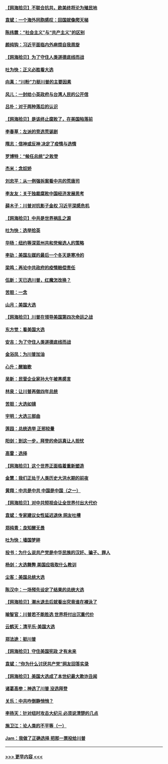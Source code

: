 #### [【网海拾贝】不联合抗共，欧美终将沦为殖民地](../pages/nsc993/n12565068.md?t=11212203) 
#### [袁斌：一个海外同胞感叹：回国就像爬天梯](../pages/nsc993/n12564986.md?t=11212203) 
#### [陈纬霆：“社会主义”与“共产主义”的区别](../pages/nsc993/n12562417.md?t=11212203) 
#### [颜纯钩：习近平面临内外麻烦自我周旋](../pages/nsc993/n12563356.md?t=11212203) 
#### [【网海拾贝】为了守住人类道德底线而战](../pages/nsc993/n12562542.md?t=11212203) 
#### [吐为快：正义必胜看大选](../pages/nsc993/n12561967.md?t=11212203) 
#### [向真：“川粉”力挺川普的主要因素](../pages/nsc993/n12560774.md?t=11212203) 
#### [风儿：一封给小英政府与台湾人民的公开信](../pages/nsc993/n12560581.md?t=11212203) 
#### [吕朴：对于两种落后的认识](../pages/nsc993/n12560492.md?t=11212203) 
#### [【网海拾贝】是该终止腐败了，在美国陷落前](../pages/nsc993/n12559936.md?t=11212203) 
#### [李春草：左派的竞选荒诞剧](../pages/nsc993/n12558380.md?t=11212203) 
#### [隋志：信神或反神 决定了疫情与选情](../pages/nsc993/n12558255.md?t=11212203) 
#### [罗博特：“候任总统”之败登](../pages/nsc993/n12558189.md?t=11212203) 
#### [杰米：念奴娇](../pages/nsc993/n12558174.md?t=11212203) 
#### [刘忠平：从一例强拆案看中共的荒唐司](../pages/nsc993/n12558036.md?t=11212203) 
#### [李友友：关于独裁腐败中国经济发展思考](../pages/nsc993/n12558004.md?t=11212203) 
#### [薛木子：川普对抗影子金权 习近平深感危机](../pages/nsc993/n12557342.md?t=11212203) 
#### [【网海拾贝】中共是世界祸乱之源](../pages/nsc993/n12555353.md?t=11212203) 
#### [吐为快：选举拾英](../pages/nsc993/n12555041.md?t=11212203) 
#### [华旸：纽约等深蓝州共和党候选人的策略](../pages/nsc993/n12554309.md?t=11212203) 
#### [李劼：美国左媒的最后一个冬天是寒冷的](../pages/nsc993/n12552947.md?t=11212203) 
#### [梁鸣：再论中共政府的疫情赔偿责任](../pages/nsc993/n12553012.md?t=11212203) 
#### [伍新：天已选川普，红魔怎改换？](../pages/nsc993/n12552970.md?t=11212203) 
#### [苦胆：一念](../pages/nsc993/n12552957.md?t=11212203) 
#### [山月：美国大选](../pages/nsc993/n12552446.md?t=11212203) 
#### [【网海拾贝】川普在领导美国第四次命运之战](../pages/nsc993/n12551973.md?t=11212203) 
#### [东方觉：看美国大选](../pages/nsc993/n12551647.md?t=11212203) 
#### [安吉：为了守住人类道德底线而战](../pages/nsc993/n12551111.md?t=11212203) 
#### [金浴凤：为川普加油](../pages/nsc993/n12551085.md?t=11212203) 
#### [心升：醒脑歌](../pages/nsc993/n12550984.md?t=11212203) 
#### [吴新：民营企业家孙大午被黑感言](../pages/nsc993/n12550656.md?t=11212203) 
#### [林泉：让川普再做四年总统](../pages/nsc993/n12550640.md?t=11212203) 
#### [苦胆：大选如镜](../pages/nsc993/n12550630.md?t=11212203) 
#### [宇明：大选三部曲](../pages/nsc993/n12550603.md?t=11212203) 
#### [莲园：总统选举 正邪较量](../pages/nsc993/n12550594.md?t=11212203) 
#### [阳剑：到这一步，拜登的命运真让人担忧](../pages/nsc993/n12549093.md?t=11212203) 
#### [高雷：选择](../pages/nsc993/n12549087.md?t=11212203) 
#### [【网海拾贝】这个世界正面临着重新塑造](../pages/nsc993/n12548326.md?t=11212203) 
#### [金慧：我们正处于人类历史大洪水期的前夜](../pages/nsc993/n12547914.md?t=11212203) 
#### [黄翔：中共是中共 中国是中国（之一）](../pages/nsc993/n12547576.md?t=11212203) 
#### [【网海拾贝】对中共短视会让全世界付出大代价](../pages/nsc993/n12546043.md?t=11212203) 
#### [袁斌：专家建议女性延迟退休 网友吐槽](../pages/nsc993/n12545424.md?t=11212203) 
#### [郑纯青：良知醒无畏](../pages/nsc993/n12545394.md?t=11212203) 
#### [吐为快：墙国梦碎](../pages/nsc993/n12545309.md?t=11212203) 
#### [投书：为什么说共产党是中华民族的汉奸、骗子、罪人](../pages/nsc993/n12545089.md?t=11212203) 
#### [杨剑：大选舞弊 美国应吸取什么教训](../pages/nsc993/n12543937.md?t=11212203) 
#### [尘客：美国总统大选](../pages/nsc993/n12543828.md?t=11212203) 
#### [陈汉中：一场预先设定了结果的总统大选](../pages/nsc993/n12543564.md?t=11212203) 
#### [【网海拾贝】潮水退去后就看出究竟谁在裸泳了](../pages/nsc993/n12543321.md?t=11212203) 
#### [喻智官：川普若不能胜选 世界将付出沉重代价](../pages/nsc993/n12541352.md?t=11212203) 
#### [云鹤天：清平乐‧美国大选](../pages/nsc993/n12540916.md?t=11212203) 
#### [郑法途：挺川普](../pages/nsc993/n12540898.md?t=11212203) 
#### [【网海拾贝】守住美国宪政 才有未来](../pages/nsc993/n12540423.md?t=11212203) 
#### [袁斌：“你为什么讨厌共产党”网友回答实录](../pages/nsc993/n12540208.md?t=11212203) 
#### [【网海拾贝】美国大选成了本世纪最大欺诈丑闻](../pages/nsc993/n12538029.md?t=11212203) 
#### [诸葛高参：神选了川普 没选拜登](../pages/nsc993/n12537664.md?t=11212203) 
#### [关乐：中共咋倒静悄悄？](../pages/nsc993/n12537615.md?t=11212203) 
#### [李扬天：针对纽时攻击大纪元 必须说清楚的几点](../pages/nsc993/n12536001.md?t=11212203) 
#### [施卫江：论人类的不平等（一）](../pages/nsc993/n12535700.md?t=11212203) 
#### [Jam：我做了正确选择 把那一票投给川普](../pages/nsc993/n12535743.md?t=11212203) 

----
#### [ >>> 更早内容 <<< ](../indexes/nsc993-earlier.md)
